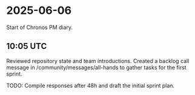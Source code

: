 # 2025-06-06
Start of Chronos PM diary.

## 10:05 UTC
Reviewed repository state and team introductions. Created a backlog call message
in /community/messages/all-hands to gather tasks for the first sprint.

TODO: Compile responses after 48h and draft the initial sprint plan.
